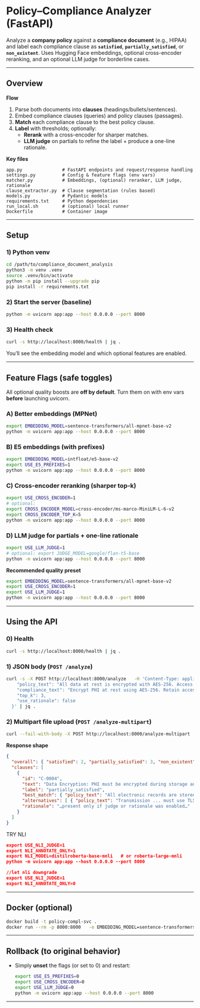 # Policy–Compliance Analyzer (FastAPI)

Analyze a **company policy** against a **compliance document** (e.g., HIPAA) and label each compliance clause as **`satisfied`**, **`partially_satisfied`**, or **`non_existent`**. Uses Hugging Face embeddings, optional cross-encoder reranking, and an optional LLM judge for borderline cases.

---

## Overview

**Flow**
1. Parse both documents into **clauses** (headings/bullets/sentences).
2. Embed compliance clauses (queries) and policy clauses (passages).
3. **Match** each compliance clause to the best policy clause.
4. **Label** with thresholds; optionally:
   - **Rerank** with a cross-encoder for sharper matches.
   - **LLM judge** on partials to refine the label + produce a one-line rationale.

**Key files**
```
app.py               # FastAPI endpoints and request/response handling
settings.py          # Config & feature flags (env vars)
matcher.py           # Embeddings, (optional) reranker, LLM judge, rationale
clause_extractor.py  # Clause segmentation (rules based)
models.py            # Pydantic models
requirements.txt     # Python dependencies
run_local.sh         # (optional) local runner
Dockerfile           # Container image
```

---

## Setup

### 1) Python venv
```bash
cd /path/to/compliance_document_analysis
python3 -m venv .venv
source .venv/bin/activate
python -m pip install --upgrade pip
pip install -r requirements.txt
```

### 2) Start the server (baseline)
```bash
python -m uvicorn app:app --host 0.0.0.0 --port 8000
```

### 3) Health check
```bash
curl -s http://localhost:8000/health | jq .
```
You’ll see the embedding model and which optional features are enabled.

---

## Feature Flags (safe toggles)

All optional quality boosts are **off by default**. Turn them on with env vars **before** launching uvicorn.

### A) Better embeddings (MPNet)
```bash
export EMBEDDING_MODEL=sentence-transformers/all-mpnet-base-v2
python -m uvicorn app:app --host 0.0.0.0 --port 8000
```

### B) E5 embeddings (with prefixes)
```bash
export EMBEDDING_MODEL=intfloat/e5-base-v2
export USE_E5_PREFIXES=1
python -m uvicorn app:app --host 0.0.0.0 --port 8000
```

### C) Cross-encoder reranking (sharper top-k)
```bash
export USE_CROSS_ENCODER=1
# optional:
export CROSS_ENCODER_MODEL=cross-encoder/ms-marco-MiniLM-L-6-v2
export CROSS_ENCODER_TOP_K=5
python -m uvicorn app:app --host 0.0.0.0 --port 8000
```

### D) LLM judge for partials + one-line rationale
```bash
export USE_LLM_JUDGE=1
# optional: export JUDGE_MODEL=google/flan-t5-base
python -m uvicorn app:app --host 0.0.0.0 --port 8000
```

**Recommended quality preset**
```bash
export EMBEDDING_MODEL=sentence-transformers/all-mpnet-base-v2
export USE_CROSS_ENCODER=1
export USE_LLM_JUDGE=1
python -m uvicorn app:app --host 0.0.0.0 --port 8000
```

---

## Using the API

### 0) Health
```bash
curl -s http://localhost:8000/health | jq .
```

### 1) JSON body (`POST /analyze`)
```bash
curl -s -X POST http://localhost:8000/analyze   -H 'Content-Type: application/json'   -d '{
    "policy_text": "All data at rest is encrypted with AES-256. Access logs are retained for 365 days.",
    "compliance_text": "Encrypt PHI at rest using AES-256. Retain access logs for at least one year.",
    "top_k": 3,
    "use_rationale": false
  }' | jq .
```

### 2) Multipart file upload (`POST /analyze-multipart`)
```bash
curl --fail-with-body -X POST http://localhost:8000/analyze-multipart   -F "policy=@/absolute/path/policy.txt;type=text/plain"   -F "compliance=@/absolute/path/compliance.txt;type=text/plain"   -F "top_k=3"   -F "use_rationale=false" | jq .
```

**Response shape**
```json
{
  "overall": { "satisfied": 2, "partially_satisfied": 3, "non_existent": 5 },
  "clauses": [
    {
      "id": "C-0004",
      "text": "Data Encryption: PHI must be encrypted during storage and transmission.",
      "label": "partially_satisfied",
      "best_match": { "policy_text": "All electronic records are stored on encrypted servers.", "similarity": 0.62 },
      "alternatives": [ { "policy_text": "Transmission ... must use TLS 1.2+", "similarity": 0.59 } ],
      "rationale": "…present only if judge or rationale was enabled…"
    }
  ]
}
```
TRY NLI
```json
export USE_NLI_JUDGE=1
export NLI_ANNOTATE_ONLY=1
export NLI_MODEL=distilroberta-base-mnli   # or roberta-large-mnli
python -m uvicorn app:app --host 0.0.0.0 --port 8000

//let nli downgrade
export USE_NLI_JUDGE=1
export NLI_ANNOTATE_ONLY=0
```

---

## Docker (optional)

```bash
docker build -t policy-compl-svc .
docker run --rm -p 8000:8000   -e EMBEDDING_MODEL=sentence-transformers/all-mpnet-base-v2   -e USE_CROSS_ENCODER=1   -e USE_LLM_JUDGE=1   policy-compl-svc
```

---

## Rollback (to original behavior)

- Simply **unset** the flags (or set to 0) and restart:
  ```bash
  export USE_E5_PREFIXES=0
  export USE_CROSS_ENCODER=0
  export USE_LLM_JUDGE=0
  python -m uvicorn app:app --host 0.0.0.0 --port 8000
  ```

---